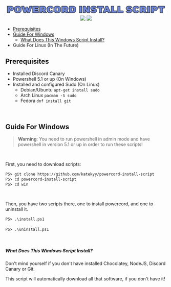 

<div align="center">
  <p>
    <img src="/img.png"/>
    <a href="#powercord-install-script"><img src="https://img.shields.io/github/license/katekyy/powercord-install-script?color=%237289da&style=flat-square"/><a/>
    <a href="#powercord-install-script"><img src="https://img.shields.io/github/commit-activity/w/katekyy/powercord-install-script?color=%237289da&style=flat-square"/><a/>
  </p>
</div>

- [Prerequisites](#prerequisites)
- [Guide For Windows](#guide-for-windows)
  - [What Does This Windows Script Install?](#what-does-this-windows-script-install)
- Guide For Linux (In The Future)

## Prerequisites
- Installed Discord Canary
- Powershell 5.1 or up (On Windows)
- Installed and configured Sudo (On Linux)
  - Debian/Ubuntu `apt-get install sudo`
  - Arch Linux `pacman -S sudo`
  - Fedora `dnf install git`

<br/>

## Guide For Windows

> **Warning**:
> You need to run powershell in admin mode and have powershell in version 5.1 or up in order to run these scripts!

<br/>

First, you need to download scripts:
```
PS> git clone https://github.com/katekyy/powercord-install-script
PS> cd powercord-install-script
PS> cd win
```

<br/>

Then, you have two scripts there, one to install powercord, and one to uninstall it.
```
PS> .\install.ps1

PS> .\uninstall.ps1
```

<br/>

##### What Does This Windows Script Install?
Don't mind yourself if you don't have installed Chocolatey, NodeJS, Discord Canary or Git.

This script will automatically download all that software, if you don't have it!
